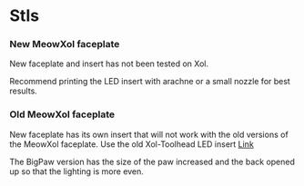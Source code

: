 # Stls

### New MeowXol faceplate

New faceplate and insert has not been tested on Xol.

Recommend printing the LED insert with arachne or a small nozzle for best results.

### Old MeowXol faceplate
New faceplate has its own insert that will not work with the old versions of the MeowXol faceplate. Use the old Xol-Toolhead LED insert [Link](https://github.com/Armchair-Engineering/Xol-Toolhead/blob/8738f04827ed52bf14f475c76bdd0ff187363ccf/STL/Faceplates/%5Bwhite%5D%20LED%20diffuser.stl)

The BigPaw version has the size of the paw increased and the back opened up so that the lighting is more even.
